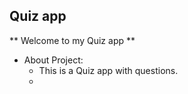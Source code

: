 ## Quiz app
** Welcome to my Quiz app **
- About Project:
    - This is a Quiz app with questions.
    - 

 